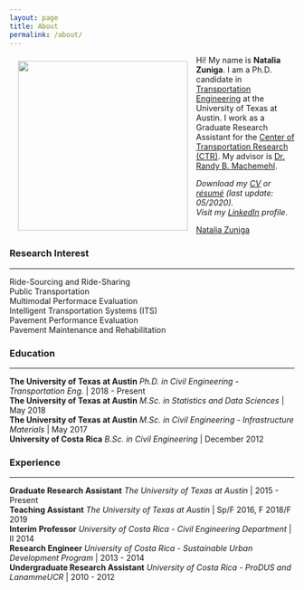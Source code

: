 ```yaml
---
layout: page
title: About
permalink: /about/
---
```


<img src="../assets/img/nat.jpg" ALIGN="left" style="margin:10px 15px ; width:300px; height:300px;"/>

Hi! My name is <b>Natalia Zuniga</b>. I am a Ph.D. candidate in [Transportation Engineering](http://www.caee.utexas.edu/transportation) at the University of Texas at Austin. I work as a Graduate Research Assistant for the [Center of Transportation Research (CTR)](https://ctr.utexas.edu/). My advisor is [Dr. Randy B. Machemehl](https://sites.utexas.edu/machemehl/).

<i>Download my [CV](/downloads/Natalia_ZunigaGarcia_CV.pdf) or [résumé](/downloads/Natalia_ZunigaGarcia_Resume.pdf) (last update: 05/2020). <br> Visit my [LinkedIn](https://www.linkedin.com/in/nzunigag/) profile.</i> 

<script type="text/javascript" src="https://platform.linkedin.com/badges/js/profile.js" async defer></script>
<div class="LI-profile-badge"  data-version="v1" data-size="large" data-locale="en_US" data-type="horizontal" data-theme="dark" data-vanity="nzunigag"><a class="LI-simple-link" href='https://www.linkedin.com/in/nzunigag?trk=profile-badge'>Natalia Zuniga</a></div>


### Research Interest
___
  Ride-Sourcing and Ride-Sharing <br>
  Public Transportation <br>
  Multimodal Performace Evaluation <br>
  Intelligent Transportation Systems (ITS) <br>
  Pavement Performance Evaluation <br>
  Pavement Maintenance and Rehabilitation

### Education
___

<b>The University of Texas at Austin</b> <i>Ph.D. in Civil Engineering - Transportation Eng. </i> | 2018 - Present <br>
<b>The University of Texas at Austin</b> <i>M.Sc. in Statistics and Data Sciences</i> | May 2018  <br>
<b>The University of Texas at Austin</b> <i>M.Sc. in Civil Engineering - Infrastructure Materials</i> | May 2017 <br>
<b>University of Costa Rica</b> <i>B.Sc. in Civil Engineering</i> | December 2012

### Experience
___

<b>Graduate Research Assistant</b> <i>The University of Texas at Austin </i> | 2015 - Present <br>
<b>Teaching Assistant</b> <i>The University of Texas at Austin</i> | Sp/F 2016, F 2018/F 2019  <br>
<b>Interim Professor</b> <i>University of Costa Rica - Civil Engineering Department</i> | II 2014 <br>
<b>Research Engineer</b> <i>University of Costa Rica - Sustainable Urban Development Program</i> | 2013 - 2014 <br>
<b>Undergraduate Research Assistant</b> <i>University of Costa Rica - ProDUS and LanammeUCR</i>  | 2010 - 2012 





